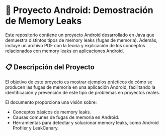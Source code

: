# 🧠 Proyecto Android: Demostración de Memory Leaks

Este repositorio contiene un proyecto Android desarrollado en Java que demuestra distintos tipos de memory leaks (fugas de memoria). Además, incluye un archivo PDF con la teoría y explicación de los conceptos relacionados con memory leaks en aplicaciones Android.

## 📋 Descripción del Proyecto
El objetivo de este proyecto es mostrar ejemplos prácticos de cómo se producen las fugas de memoria en una aplicación Android, facilitando la identificación y prevención de este tipo de problemas en proyectos reales.

El documento proporciona una visión sobre:
- Conceptos básicos de memory leaks.
- Causas comunes de fugas de memoria en Android.
- Herramientas para detectar y solucionar memory leaks, como Android Profiler y LeakCanary.
